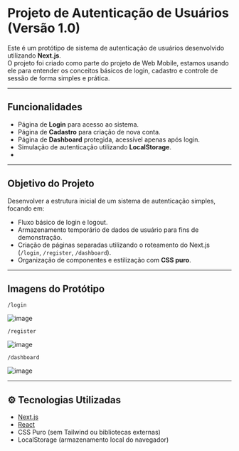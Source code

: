 # Projeto de Autenticação de Usuários (Versão 1.0)

Este é um protótipo de sistema de autenticação de usuários desenvolvido utilizando **Next.js**.  
O projeto foi criado como parte do projeto de Web Mobile, estamos usando ele para entender os conceitos básicos de login, cadastro e controle de sessão de forma simples e prática.

---

## Funcionalidades

- Página de **Login** para acesso ao sistema.
- Página de **Cadastro** para criação de nova conta.
- Página de **Dashboard** protegida, acessível apenas após login.
- Simulação de autenticação utilizando **LocalStorage**.
- 
---

## Objetivo do Projeto

Desenvolver a estrutura inicial de um sistema de autenticação simples, focando em:

- Fluxo básico de login e logout.
- Armazenamento temporário de dados de usuário para fins de demonstração.
- Criação de páginas separadas utilizando o roteamento do Next.js (`/login`, `/register`, `/dashboard`).
- Organização de componentes e estilização com **CSS puro**.

---

## Imagens do Protótipo

`/login`

![image](https://github.com/user-attachments/assets/937ffd82-2a13-4a09-b52a-e2f08290d863)

`/register`

![image](https://github.com/user-attachments/assets/a599aafc-8277-4d0a-8dc8-87be3f146472)

`/dashboard`

![image](https://github.com/user-attachments/assets/a334dc68-4e8f-48d2-a798-92a0ae25f7ac)


---

## ⚙️ Tecnologias Utilizadas

- [Next.js](https://nextjs.org/)
- [React](https://react.dev/)
- CSS Puro (sem Tailwind ou bibliotecas externas)
- LocalStorage (armazenamento local do navegador)
